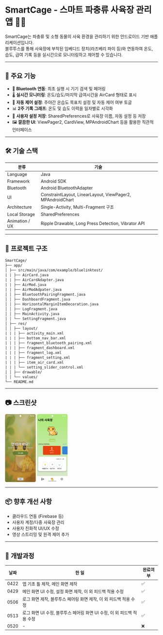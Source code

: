 # SmartCage - 스마트 파충류 사육장 관리 앱 🦎📱

SmartCage는 파충류 및 소형 동물의 사육 환경을 관리하기 위한 안드로이드 기반 애플리케이션입니다.  
블루투스를 통해 사육장에 부착된 임베디드 장치(라즈베리 파이 등)와 연동하여 온도, 습도, 급여 기록 등을 실시간으로 모니터링하고 제어할 수 있습니다.

---

## 🎯 주요 기능

- 📡 **Bluetooth 연동**: 최초 실행 시 기기 검색 및 페어링
- 🌡 **실시간 모니터링**: 온도/습도/마지막 급여시간을 AirCard 형태로 표시
- 🔧 **자동 제어 설정**: 주야간 온습도 목표치 설정 및 자동 제어 여부 토글
- 📊 **2주 기록 그래프**: 온도 및 습도 이력을 일자별로 시각화
- 🚀 **사용자 설정 저장**: SharedPreferences로 사육장 이름, 자동 설정 등 저장
- 🖼 **깔끔한 UI**: ViewPager2, CardView, MPAndroidChart 등을 활용한 직관적 인터페이스

---

## 🛠 기술 스택

| 분류 | 기술 |
|------|------|
| Language | Java |
| Framework | Android SDK |
| Bluetooth | Android BluetoothAdapter |
| UI | ConstraintLayout, LinearLayout, ViewPager2, MPAndroidChart |
| Architecture | Single-Activity, Multi-Fragment 구조 |
| Local Storage | SharedPreferences |
| Animation / UX | Ripple Drawable, Long Press Detection, Vibrator API |

---

## 📁 프로젝트 구조
```
SmartCage/
├── app/
│ ├── src/main/java/com/example/bluelinktest/
| | ├── AirCard.java
| | ├── AirCardAdapter.java
| | ├── AirMod.java
| | ├── AirModAdpater.java
│ │ ├── BluetoothPairingFragment.java
│ │ ├── DashboardFragment.java
│ │ ├── HorizontalMarginItemDecoration.java
│ │ ├── LogFragment.java
│ │ ├── MainActivity.java
│ │ └── SettingFragment.java
│ ├── res/
│ │ ├── layout/
| | | ├── activity_main.xml
| | | ├── bottom_nav_bar.xml
| | | ├── fragment_bluetooth_pairing.xml
| | | ├── fragment_dashboard.xml
| | | ├── fragment_log.xml
| | | ├── fragment_setting.xml
| | | ├── item_air_card.xml
| | | └── setting_slider_control.xml
│ │ ├── drawable/
│ │ └── values/
└── README.md
```
---

## 📷 스크린샷

<p>
  <img src="./introduce1.png" alt="image1" width="20%">
  <img src="./introduce2.png" alt="image2" width="20%">
</p>


---

## 📦 향후 개선 사항

- 클라우드 연동 (Firebase 등)
- 사용자 계정/다중 사육장 관리
- 사용자 친화적 UI/UX 수정
- 영상 스트리밍 및 원격 제어 추가

---

## 📒 개발과정

| 날짜 | 한 일 | 완료여부 |
| --- | --- | --- |
| 0422| 앱 기초 틀 제작, 메인 화면 제작 | ✅ |  
| 0429| 메인 화면 UI 수정, 설정 화면 제작, 이 외 피드백 적용 수정 | ✅ |
| 0506| 로그 화면 제작, 블루투스 페어링 화면 제작, 이 외 피드백 적용 수정 | ✅ |
| 0513| 로그 화면 UI 수정, 블루투스 페어링 화면 UI 수정, 이 외 피드백 적용 수정 | ✅ |
| 0520 | - | ❌ |

